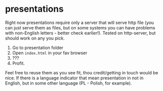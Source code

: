 # presentations

Right now presentations require only a server that will serve http file (you can just serve them as files, but on some systems you can have problems with non-English letters - better check earlier!). Tested on http-server, but should work on any you pick.

1. Go to presentation folder
2. Open `index.html` in your fav browser
3. ???
4. Profit.

Feel free to reuse them as you see fit, thou credit/getting in touch would be nice. If there is a language indicator that mean presentation in not in English, but in some other language (PL - Polish, for example).
